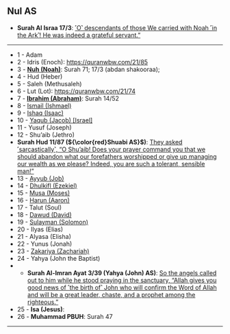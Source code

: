 ## Nul AS
* __Surah Al Israa 17/3__: [˹O˺ descendants of those We carried with Noah ˹in the Ark˺! He was indeed a grateful servant.”](https://quranwbw.com/17/3)

***

*  1 - Adam
*  2 - Idris (Enoch): https://quranwbw.com/21/85
*  3 - [__Nuh (Noah)__](https://quranwbw.com/21/76): Surah 71; 17/3 (abdan shakooraa); 
*  4 -  Hud (Heber)
*  5 -  Saleh (Methusaleh)
*  6 -  Lut (Lot): https://quranwbw.com/21/74
*  7 -  [__Ibrahim (Abraham)__](https://quranwbw.com/21/69): Surah 14/52
*  8 -  [Ismail (Ishmael)](https://quranwbw.com/21/85)
*  9 -  [Ishaq (Isaac)](https://quranwbw.com/21/72)
* 10 -  [Yaqub (Jacob) [Israel]](https://quranwbw.com/21/72)
* 11 -  Yusuf (Joseph)
* 12 -  Shu’aib (Jethro)
* __Surah Hud 11/87 (${\color{red}Shuabi AS}$)__: [They asked ˹sarcastically˺, “O Shu’aib! Does your prayer command you that we should abandon what our forefathers worshipped or give up managing our wealth as we please? Indeed, you are such a tolerant, sensible man!”](https://quranwbw.com/11/87)
* 13 -  [Ayyub (Job)](https://quranwbw.com/21/83)
* 14 -  [Dhulkifl (Ezekiel)](https://quranwbw.com/21/85)
* 15 -  [Musa (Moses)](https://quranwbw.com/21/48)
* 16 -  [Harun (Aaron)](https://quranwbw.com/21/48)
* 17 -  Talut (Soul)
* 18 -  [Dawud (David)](https://quranwbw.com/21/78)
* 19 -  [Sulayman (Solomon)](https://quranwbw.com/21/78)
* 20 -  Ilyas (Elias)
* 21 -  Alyasa (Elisha)
* 22 -  Yunus (Jonah)
* 23 -  [Zakariya (Zachariah)](https://quranwbw.com/21/89)
* 24 -  Yahya (John the Baptist)
* * __Surah Al-Imran Ayat 3/39 (Yahya (John) AS)__: [So the angels called out to him while he stood praying in the sanctuary, “Allah gives you good news of ˹the birth of˺ John who will confirm the Word of Allah and will be a great leader, chaste, and a prophet among the righteous.”](https://quranwbw.com/3/39)
* 25 -  __Isa (Jesus)__: 
* 26 -  __Muhammad PBUH__: Surah 47

***
